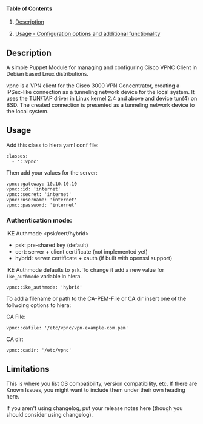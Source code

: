 #### Table of Contents

1. [Description](#description)

1. [Usage - Configuration options and additional functionality](#usage)


## Description
A simple Puppet Module for managing and configuring Cisco VPNC Client in Debian based Lnux distributions.

vpnc is a VPN client for the Cisco 3000 VPN Concentrator, creating a IPSec-like connection as a tunneling network device for the local system. It uses the TUN/TAP driver in Linux kernel 2.4 and above and device tun(4) on BSD. The created connection is presented as a tunneling network device to the local system.

## Usage

Add this class to hiera yaml conf file:
```
classes:
  - '::vpnc'
```

Then add your values for the server:
```
vpnc::gateway: 10.10.10.10
vpnc::id: 'internet'
vpnc::secret: 'internet'
vpnc::username: 'internet'
vpnc::password: 'internet'
```



### Authentication mode: 
IKE Authmode <psk/cert/hybrid>

- psk: pre-shared key (default)
- cert: server + client certificate (not implemented yet)
- hybrid: server certificate + xauth (if built with openssl support)


IKE Authmode defaults to `psk`. To change it add a new value for `ike_authmode` variable in hiera.
```
vpnc::ike_authmode: 'hybrid'
```

To add a filename or path to the CA-PEM-File or CA dir insert one of the follwoing options to hiera:

CA File:
```
vpnc::cafile: '/etc/vpnc/vpn-example-com.pem'
```

CA dir:
```
vpnc::cadir: '/etc/vpnc'
```


## Limitations

This is where you list OS compatibility, version compatibility, etc. If there
are Known Issues, you might want to include them under their own heading here.


If you aren't using changelog, put your release notes here (though you should
consider using changelog). 

